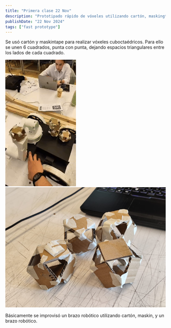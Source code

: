 ```yaml
---
title: "Primera clase 22 Nov"
description: "Prototipado rápido de vóxeles utilizando cartón, maskingtape, y un brazo robótico para simular el movimiento."
publishDate: "22 Nov 2024"
tags: ["fast prototype"]
---
```


Se usó cartón y maskintape para realizar vóxeles cuboctaédricos. Para ello se unen 6 cuadrados, punta con punta, dejando espacios triangulares entre los lados de cada cuadrado.

![GIF movimiento robótico](./bitacora-clase1.gif) ![Vóxeles de cartón y maskin'](./voxeles-carton.jpg)

Básicamente se improvisó un brazo robótico utilizando cartón, maskin, y un brazo robótico.
